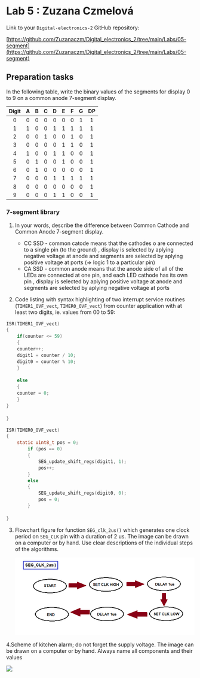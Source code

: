 # Lab 5 : Zuzana Czmelová

Link to your `Digital-electronics-2` GitHub repository:

 [https://github.com/Zuzanaczm/Digital_electronics_2/tree/main/Labs/05-segment](https://github.com/Zuzanaczm/Digital_electronics_2/tree/main/Labs/05-segment)


## Preparation tasks

In the following table, write the binary values of the segments for display 0 to 9 on a common anode 7-segment display.

   | **Digit** | **A** | **B** | **C** | **D** | **E** | **F** | **G** | **DP** |
   | :-: | :-: | :-: | :-: | :-: | :-: | :-: | :-: | :-: |
   | 0 | 0 | 0 | 0 | 0 | 0 | 0 | 1 | 1 |
   | 1 | 1 | 0 | 0 | 1 | 1 | 1 | 1 | 1 |
   | 2 | 0 | 0 | 1 | 0 | 0 | 1 | 0 | 1 |
   | 3 | 0 | 0 | 0 | 0 | 1 | 1 | 0 | 1 |
   | 4 | 1 | 0 | 0 | 1 | 1 | 0 | 0 | 1 |
   | 5 | 0 | 1 | 0 | 0 | 1 | 0 | 0 | 1 |
   | 6 | 0 | 1 | 0 | 0 | 0 | 0 | 0 | 1 |
   | 7 | 0 | 0 | 0 | 1 | 1 | 1 | 1 | 1 |
   | 8 | 0 | 0 | 0 | 0 | 0 | 0 | 0 | 1 |
   | 9 | 0 | 0 | 0 | 1 | 1 | 0 | 0 | 1 |




### 7-segment library

1. In your words, describe the difference between Common Cathode and Common Anode 7-segment display.
   * CC SSD - common catode means that the cathodes o are connected to a single pin (to the ground) , display is selected by aplying negative voltage at anode and segments are selected by aplying positive  voltage at ports (=> logic 1 to a particular pin)
   * CA SSD - common anode means that the anode  side of all of the LEDs are  connected at one pin, and each LED cathode has its own pin , display is selected by aplying positive voltage at anode and segments are selected by aplying negative voltage at ports 

2. Code listing with syntax highlighting of two interrupt service routines (`TIMER1_OVF_vect`, `TIMER0_OVF_vect`) from counter application with at least two digits, ie. values from 00 to 59:

```c
ISR(TIMER1_OVF_vect)
{
    if(counter <= 59)
    {
    counter++;    
    digit1 = counter / 10;
    digit0 = counter % 10;
    }
    
    else
    {
    counter = 0;
    }
}

}
```

```c
ISR(TIMER0_OVF_vect)
{
    static uint8_t pos = 0;
        if (pos == 0)
        {
            SEG_update_shift_regs(digit1, 1);
            pos++;
        }
        else
        { 
            SEG_update_shift_regs(digit0, 0);
            pos = 0;      
        }
       
}

```

3. Flowchart figure for function `SEG_clk_2us()` which generates one clock period on `SEG_CLK` pin with a duration of 2&nbsp;us. The image can be drawn on a computer or by hand. Use clear descriptions of the individual steps of the algorithms.

   ![](images/flowchart_CLK.png)

4.Scheme of kitchen alarm; do not forget the supply voltage. The image can be drawn on a computer or by hand. Always name all components and their values

 ![](images/kitchen_alarm.png)
